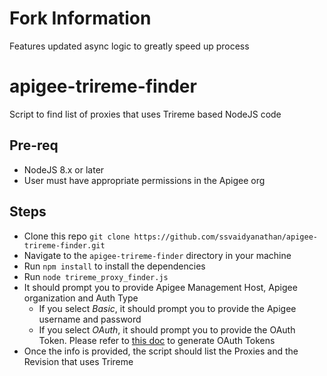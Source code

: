 # Fork Information
Features updated async logic to greatly speed up process
# apigee-trireme-finder
Script to find list of proxies that uses Trireme based NodeJS code

## Pre-req
- NodeJS 8.x or later
- User must have appropriate permissions in the Apigee org

## Steps
- Clone this repo `git clone https://github.com/ssvaidyanathan/apigee-trireme-finder.git`
- Navigate to the `apigee-trireme-finder` directory in your machine
- Run `npm install` to install the dependencies
- Run `node trireme_proxy_finder.js`
- It should prompt you to provide Apigee Management Host, Apigee organization and Auth Type
	- If you select *Basic*, it should prompt you to provide the Apigee username and password
	- If you select *OAuth*, it should prompt you to provide the OAuth Token. Please refer to [this doc](https://docs.apigee.com/api-platform/system-administration/auth-tools) to generate OAuth Tokens
- Once the info is provided, the script should list the Proxies and the Revision that uses Trireme
